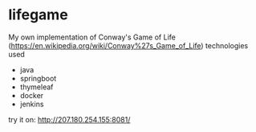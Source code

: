 # lifegame
My own implementation of Conway's Game of Life (https://en.wikipedia.org/wiki/Conway%27s_Game_of_Life)
technologies used
- java
- springboot
- thymeleaf
- docker
- jenkins

try it on: http://207.180.254.155:8081/
